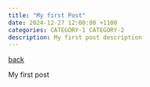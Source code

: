 ```yaml
---
title: "My first Post"
date: 2024-12-27 12:00:00 +1100
categories: CATEGORY-1 CATEGORY-2
description: My first post description
---
```


[back](../)

My first post
